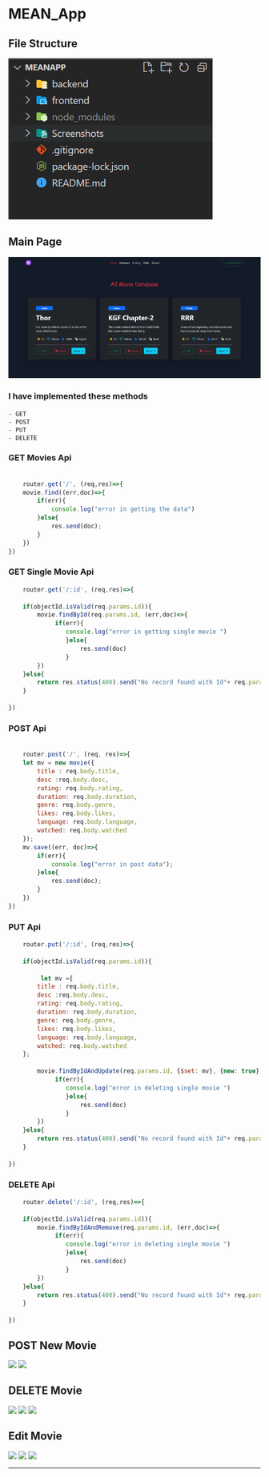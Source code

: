 # MEAN_App

## File Structure 
<img src="./Screenshots/file_structure.png">

## Main Page
<img src="./Screenshots/mainpage.png">

### I have implemented these methods
    - GET
    - POST
    - PUT
    - DELETE

### GET Movies Api
```JavaScript

    router.get('/', (req,res)=>{
    movie.find((err,doc)=>{
        if(err){
            console.log("error in getting the data")
        }else{
            res.send(doc);
        }
    })
})
```

### GET Single Movie Api

```JavaScript
    router.get('/:id', (req,res)=>{

    if(objectId.isValid(req.params.id)){
        movie.findById(req.params.id, (err,doc)=>{
             if(err){
                console.log("error in getting single movie ")
                }else{
                    res.send(doc)
                }
        })
    }else{
        return res.status(400).send("No record found with Id"+ req.params.id)
    }

})

```

### POST Api

```JavaScript

    router.post('/', (req, res)=>{
    let mv = new movie({
        title : req.body.title,
        desc :req.body.desc,
        rating: req.body.rating,
        duration: req.body.duration,
        genre: req.body.genre,
        likes: req.body.likes,
        language: req.body.language,
        watched: req.body.watched
    });
    mv.save((err, doc)=>{
        if(err){
            console.log("error in post data");
        }else{
            res.send(doc);
        }
    })
})
```

### PUT Api

```JavaScript
    router.put('/:id', (req,res)=>{

    if(objectId.isValid(req.params.id)){

         let mv ={
        title : req.body.title,
        desc :req.body.desc,
        rating: req.body.rating,
        duration: req.body.duration,
        genre: req.body.genre,
        likes: req.body.likes,
        language: req.body.language,
        watched: req.body.watched
    };

        movie.findByIdAndUpdate(req.params.id, {$set: mv}, {new: true}, (err,doc)=>{
             if(err){
                console.log("error in deleting single movie ")
                }else{
                    res.send(doc)
                }
        })
    }else{
        return res.status(400).send("No record found with Id"+ req.params.id)
    }

})

```
### DELETE Api

```JavaScript
    router.delete('/:id', (req,res)=>{

    if(objectId.isValid(req.params.id)){
        movie.findByIdAndRemove(req.params.id, (err,doc)=>{
             if(err){
                console.log("error in deleting single movie ")
                }else{
                    res.send(doc)
                }
        })
    }else{
        return res.status(400).send("No record found with Id"+ req.params.id)
    }

})
```


## POST New Movie
<img src="./Screenshot/add_movie.png">
<img src="./Screenshot/submit_movie.png">

## DELETE Movie
<img src="./Screenshot/Delete.png">
<img src="./Screenshot/confirm_delete.png">
<img src="./Screenshot/after_delete.png">

## Edit Movie
<img src="./Screenshot/before_edit.png">
<img src="./Screenshot/during_edit.png">
<img src="./Screenshot/after_edit.png">




<hr/>